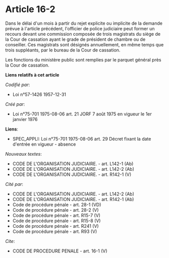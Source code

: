 # Article 16-2

Dans le délai d'un mois à partir du rejet explicite ou implicite de la demande prévue à l'article précédent, l'officier de
police judiciaire peut former un recours devant une commission composée de trois magistrats du siège de la Cour de cassation
ayant le grade de président de chambre ou de conseiller. Ces magistrats sont désignés annuellement, en même temps que trois
suppléants, par le bureau de la Cour de cassation.

Les fonctions du ministère public sont remplies par le parquet général près la Cour de cassation.

**Liens relatifs à cet article**

_Codifié par_:

  - Loi n°57-1426 1957-12-31

_Créé par_:

  - Loi n°75-701 1975-08-06 art. 21 JORF 7 août 1975 en vigueur le 1er janvier 1976

**Liens**:

  - SPEC_APPLI: Loi n°75-701 1975-08-06 art. 29 Décret fixant la date d'entrée en vigueur - absence

_Nouveaux textes_:

  - CODE DE L'ORGANISATION JUDICIAIRE. - art. L142-1 (Ab)
  - CODE DE L'ORGANISATION JUDICIAIRE. - art. L142-2 (Ab)
  - CODE DE L'ORGANISATION JUDICIAIRE. - art. R142-1 (V)

_Cité par_:

  - CODE DE L'ORGANISATION JUDICIAIRE. - art. L142-2 (Ab)
  - CODE DE L'ORGANISATION JUDICIAIRE. - art. R142-1 (Ab)
  - Code de procédure pénale - art. 28-1 (VD)
  - Code de procédure pénale - art. 28-2 (V)
  - Code de procédure pénale - art. R15-7 (V)
  - Code de procédure pénale - art. R15-8 (V)
  - Code de procédure pénale - art. R241 (V)
  - Code de procédure pénale - art. R93 (V)

_Cite_:

  - CODE DE PROCEDURE PENALE - art. 16-1 (V)
